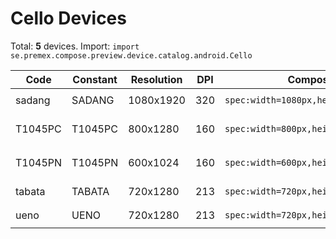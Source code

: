 # Cello Devices

Total: **5** devices. Import: `import se.premex.compose.preview.device.catalog.android.Cello`

| Code | Constant | Resolution | DPI | Compose Spec | Preview Usage |
|------|----------|------------|-----|-------------|---------------|
| sadang | SADANG | 1080x1920 | 320 | `spec:width=1080px,height=1920px,dpi=320` | `@Preview(device = Cello.SADANG)` |
| T1045PC | T1045PC | 800x1280 | 160 | `spec:width=800px,height=1280px,dpi=160` | `@Preview(device = Cello.T1045PC)` |
| T1045PN | T1045PN | 600x1024 | 160 | `spec:width=600px,height=1024px,dpi=160` | `@Preview(device = Cello.T1045PN)` |
| tabata | TABATA | 720x1280 | 213 | `spec:width=720px,height=1280px,dpi=213` | `@Preview(device = Cello.TABATA)` |
| ueno | UENO | 720x1280 | 213 | `spec:width=720px,height=1280px,dpi=213` | `@Preview(device = Cello.UENO)` |

<!-- Generated automatically. Do not edit manually. -->
